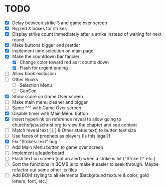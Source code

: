 # TODO
- [X] Delay between strike 3 and game over screen
- [X] Big red X boxes for strikes
- [X] Display strike count immediately after a strike instead of waiting for next round
- [X] Make buttons bigger and prettier
- [X] Implement time selection on main page
- [X] Make the countdown bar fancier
  - [X] Change color toward red as it counts down
  - [X] Flash for urgent ending
- [ ] Allow book exclusion
- [ ] Other Books 
  - [ ] Selection Menu
  - [ ] GenCon
- [X] Show score on Game Over screen
- [ ] Make main menu cleaner and bigger
- [ ] Same ^^^ with Game Over screen
- [X] Disable timer with Main Menu button
- [X] Insert hyperlink on reference reveal to allow going to churchofjesuschrist.org to view the chapter and see context
- [ ] Match reveal text ( [ ] & Other status text) to button text size
- [ ] Use faces of prophets as players (Is this legal?)
- [X] Fix "Strikes: text" bug
- [ ] Add Main Menu button to game over screen
- [ ] Implement a leaderboard
- [ ] Flash text on screen (not an alert) when a strike is hit ("Strike 1!" etc.)
- [ ] Sort the functions in BOMB.js to make it easier to seek through. Maybe refactor out some other .js files
- [ ] Add BOM styling to all elements (Background texture & color, gold letters, font, etc.)